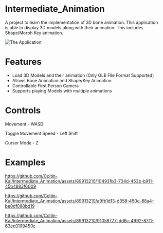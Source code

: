 # Intermediate_Animation
A project to learn the implementation of 3D bone animation. This application is able to display 3D models along with their animation. This includes Shape/Morph Key animation.

![The Application](https://github.com/Coltin-Kai/Intermediate_Animation/assets/89913210/6efb5556-b27c-4f91-b804-870de3541275)

# Features
- Load 3D Models and their animation (Only GLB File Format Supported)
- Allows Bone Animation and Shape/Key Animation
- Controllable First Person Camera
- Supports playing Models with multiple animations

# Controls
Movement - WASD

Toggle Movement Speed - Left Shift

Cursor Mode - Z

# Examples


https://github.com/Coltin-Kai/Intermediate_Animation/assets/89913210/104931b3-734d-453b-b911-45b4883f6009



https://github.com/Coltin-Kai/Intermediate_Animation/assets/89913210/a9fb1d13-d358-450e-88a4-be0df088bd19



https://github.com/Coltin-Kai/Intermediate_Animation/assets/89913210/91058777-dd6c-4992-87f1-63ec0109450c

